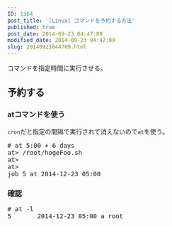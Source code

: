 ```yaml
---
ID: 1364
post_title: '[Linux] コマンドを予約する方法'
published: true
post_date: 2014-09-23 04:47:09
modified_date: 2014-09-23 04:47:09
slug: 20140923044709.html
---
```

<p>コマンドを指定時間に実行させる。<br />
<!--more--></p>
<h2>予約する</h2>
<h3>atコマンドを使う</h3>
<p><code>cron</code>だと指定の間隔で実行されて消えないので<code>at</code>を使う。</p>
<pre class="prettyprint"># at 5:00 + 6 days
at> /root/hogeFoo.sh
at>
at> <EOT>
job 5 at 2014-12-23 05:00</pre>
<h3>確認</h3>
<pre class="prettyprint"># at -l
5       2014-12-23 05:00 a root</pre>